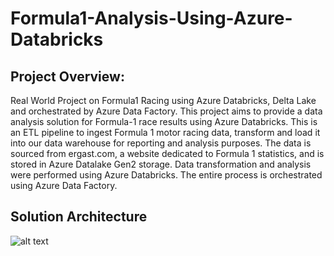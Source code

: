 # Formula1-Analysis-Using-Azure-Databricks
## Project Overview:
Real World Project on Formula1 Racing using Azure Databricks, Delta Lake and orchestrated by Azure Data Factory.
This project aims to provide a data analysis solution for Formula-1 race results using Azure Databricks. 
This is an ETL pipeline to ingest Formula 1 motor racing data, transform and load it into our data warehouse for reporting 
and analysis purposes. The data is sourced from ergast.com, a website dedicated to Formula 1 statistics, and is stored in Azure Datalake Gen2 storage. 
Data transformation and analysis were performed using Azure Databricks. The entire process is orchestrated using Azure Data Factory.

## Solution Architecture 
![alt text]([http://url/to/img.png](https://github.com/NorhanAbdelaziz/Formula1-Analysis-Using-Azure-Databricks/blob/main/images/Solution%20arch.PNG)https://github.com/NorhanAbdelaziz/Formula1-Analysis-Using-Azure-Databricks/blob/main/images/Solution%20arch.PNG)
